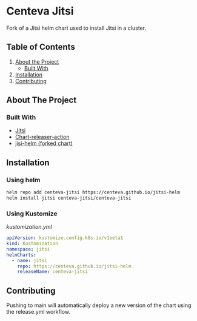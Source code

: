 # Centeva Jitsi

Fork of a Jitsi helm chart used to install Jitsi in a cluster.

## Table of Contents

1. [About the Project](#about-the-project)
    * [Built With](#built-with)
2. [Installation](#installation)
6. [Contributing](#contributing)

## About The Project

### Built With

* [Jitsi](https://jitsi.org/)
* [Chart-releaser-action](https://github.com/helm/chart-releaser-action)
* [jisi-helm (forked chart)](https://github.com/krakazyabra/jitsi-helm)

## Installation

### Using helm

```sh
helm repo add centeva-jitsi https://centeva.github.io/jitsi-helm
helm install jitsi centeva-jitsi/centeva-jitsi
```

### Using Kustomize

*kustomization.yml*
```yml
apiVersion: kustomize.config.k8s.io/v1beta1
kind: Kustomization
namespace: jitsi
helmCharts:
  - name: jitsi
    repo: https://centeva.github.io/jitsi-helm
    releaseName: centeva-jitsi
```
## Contributing

Pushing to main will automatically deploy a new version of the chart using the release.yml workflow.